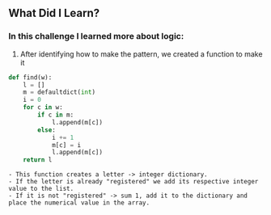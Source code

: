 ## What Did I Learn?

### In this challenge I learned more about logic:

1. After identifying how to make the pattern, we created a function to make it
```python
def find(w):
    l = []
    m = defaultdict(int)
    i = 0
    for c in w:
        if c in m:
            l.append(m[c])
        else:
            i += 1
            m[c] = i
            l.append(m[c])
    return l
```
    - This function creates a letter -> integer dictionary.
    - If the letter is already "registered" we add its respective integer value to the list.
    - If it is not "registered" -> sum 1, add it to the dictionary and place the numerical value in the array.